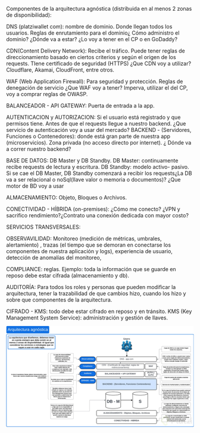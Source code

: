 Componentes de la arquitectura agnóstica (distribuida en al menos 2 zonas de disponibilidad):

DNS (platziwallet com): nombre de dominio. Donde llegan todos los usuarios. Reglas de enrutamiento para el dominio¿ Cómo administro el dominio? ¿Dónde va a estar? ¿Lo voy a tener en el CP o en GoDaddy?

CDN(Content Delivery Network): Recibe el tráfico. Puede tener reglas de direccionamiento basado en ciertos criterios y según el origen de los requests. TIene certificado de seguridad (HTTPS) ¿Que CDN voy a utilizar?Cloudflare, Akamai, CloudFront, entre otros.

WAF (Web Application Firewall): Para seguridad y protección. Reglas de denegación de servicio ¿Que WAF voy a tener? Imperva, utilizar el del CP, voy a comprar reglas de OWASP.

BALANCEADOR - API GATEWAY: Puerta de entrada a la app.

AUTENTICACION y AUTORIZACION: Si el usuario está registrado y que permisos tiene. Antes de que el requests llegue a nuestro backend. ¿Que servicio de autenticación voy a usar del mercado?
BACKEND - (Servidores, Funciones o Contenedores): donde está gran parte de nuestra app (microservicios). Zona privada (no acceso directo por internet). ¿ Dónde va a correr nuestro backend?

BASE DE DATOS: DB Master y DB Standby. DB Master: continuamente recibe requests de lectura y escritura. DB Standby: modelo activo- pasivo. Si se cae el DB Master, DB Standby comenzará a recibir los requests¿La DB va a ser relacional o noSql(llave valor o memoria o documentos)? ¿Que motor de BD voy a usar

ALMACENAMIENTO: Objeto, Bloques o Archivos.

CONECTIVIDAD - HÍBRIDA (on-premises): ¿Cómo me conecto? ¿VPN y sacrifico rendimiento?¿Contrato una conexión dedicada con mayor costo?

SERVICIOS TRANSVERSALES:

OBSERVAVILIDAD: Monitoreo (medición de métricas, umbrales, alertamiento) , trazas (el tiempo que se demoran en conectarse los componentes de nuestra aplicación y logs), experiencia de usuario, detección de anomalías del monitoreo,

COMPLIANCE: reglas. Ejemplo: toda la información que se guarde en reposo debe estar cifrada (almacenamiento y db).

AUDITORÍA: Para todos los roles y personas que pueden modificar la arquitectura, tener la trazabilidad de que cambios hizo, cuando los hizo y sobre que componentes de la arquitectura.

CIFRADO - KMS: todo debe estar cifrado en reposo y en tránsito. KMS (Key Management System Service): administración y gestión de llaves.

![Alt text](image.png)

